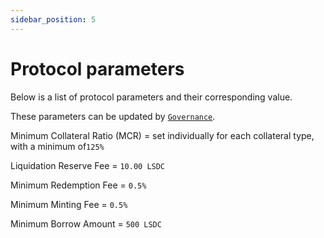 ```yaml
---
sidebar_position: 5
---
```


# Protocol parameters

Below is a list of protocol parameters and their corresponding value.

These parameters can be updated by [`Governance`](../tokenomics/governance.md).

Minimum Collateral Ratio (MCR) = set individually for each collateral type, with a minimum of`125%`

Liquidation Reserve Fee = `10.00 LSDC`

Minimum Redemption Fee = `0.5%`

Minimum Minting Fee = `0.5%`

Minimum Borrow Amount = `500 LSDC`

